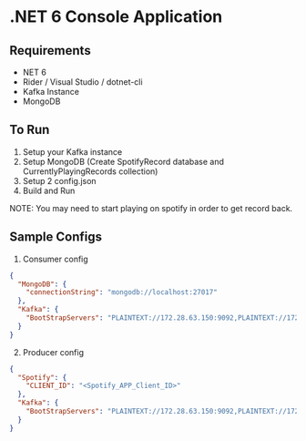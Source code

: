 # .NET 6 Console Application

## Requirements

- NET 6
- Rider / Visual Studio / dotnet-cli
- Kafka Instance
- MongoDB

## To Run

1. Setup your Kafka instance
2. Setup MongoDB (Create SpotifyRecord database and CurrentlyPlayingRecords collection)
3. Setup 2 config.json
4. Build and Run

NOTE: You may need to start playing on spotify in order to get
record back.

## Sample Configs

1. Consumer config

```json
{
  "MongoDB": {
    "connectionString": "mongodb://localhost:27017"
  },
  "Kafka": {
    "BootStrapServers": "PLAINTEXT://172.28.63.150:9092,PLAINTEXT://172.28.63.150:9093,PLAINTEXT://172.28.63.150:9094"
  }
}
```

2. Producer config

```json
{
  "Spotify": {
    "CLIENT_ID": "<Spotify_APP_Client_ID>"
  },
  "Kafka": {
    "BootStrapServers": "PLAINTEXT://172.28.63.150:9092,PLAINTEXT://172.28.63.150:9093,PLAINTEXT://172.28.63.150:9094"
  }
}
```
